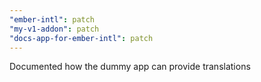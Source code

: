 ```yaml
---
"ember-intl": patch
"my-v1-addon": patch
"docs-app-for-ember-intl": patch
---
```


Documented how the dummy app can provide translations
